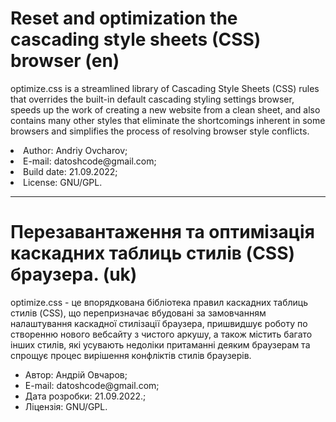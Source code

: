 <h1>Reset and optimization the cascading style sheets (CSS) browser (en) </h1>

<p>
optimize.css is a streamlined library of Cascading Style Sheets (CSS) rules that
overrides the built-in default cascading styling settings
browser, speeds up the work of creating a new website from a clean sheet,
and also contains many other styles that eliminate the shortcomings inherent in some
browsers and simplifies the process of resolving browser style conflicts.
</p

<ul>
  <li>Author: Andriy Ovcharov;</li>
  <li>E-mail: datoshcode@gmail.com;</li>
  <li>Build date: 21.09.2022;</li>
  <li>License: GNU/GPL.</li>
</ul>  

<hr>

<h1>Перезавантаження та оптимізація каскадних таблиць стилів (CSS) браузера. (uk)</h1>

<p>
optimize.css - це впорядкована бібліотека правил каскадних таблиць стилів (CSS), що 
перепризначає вбудовані за замовчанням налаштування каскадної стилізації 
браузера, пришвидшує роботу по створенню нового вебсайту з чистого аркушу,
а також містить багато інших стилів, які усувають недоліки притаманні деяким 
браузерам та спрощує процес вирішення конфліктів стилів браузерів.
</p>
<ul>
  <li>Автор: Андрій Овчаров;</li>
  <li>E-mail: datoshcode@gmail.com;</li>
  <li>Дата розробки: 21.09.2022.;</li>
  <li>Ліцензія: GNU/GPL.</li>
</ul>  
